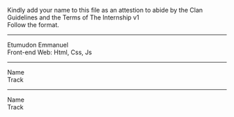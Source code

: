 Kindly add your name to this file as an attestion to abide by the Clan Guidelines and the Terms of The Internship v1
<br/> Follow the format.<br/> 
___
Etumudon Emmanuel <br>
Front-end Web: Html, Css, Js
___
Name <br/>
Track
___
Name <br/>
Track
